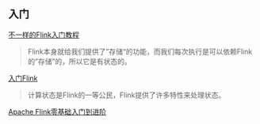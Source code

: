 ## 入门

[不一样的Flink入门教程](https://segmentfault.com/a/1190000038292061)
>Flink本身就给我们提供了”存储“的功能，而我们每次执行是可以依赖Flink的”存储”的，所以它是有状态的。

[入门Flink](https://zhuanlan.zhihu.com/p/85086072)
>计算状态是Flink的一等公民，Flink提供了许多特性来处理状态。

[Apache Flink零基础入门到进阶](https://www.infoq.cn/theme/28)

